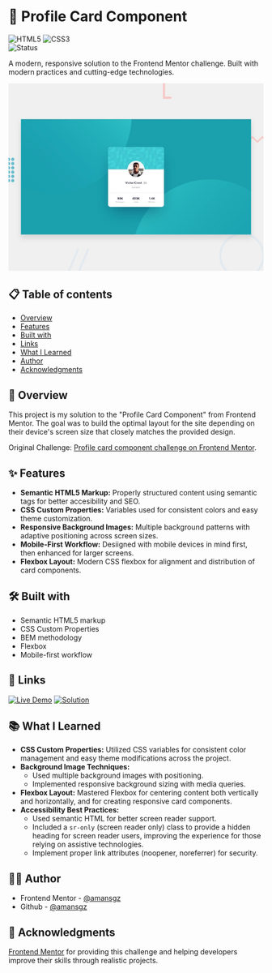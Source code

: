# 🚀 Profile Card Component

![HTML5](https://img.shields.io/badge/HTML5-E34F26?style=for-the-badge&logo=html5&logoColor=white) ![CSS3](https://img.shields.io/badge/CSS3-1572B6?style=for-the-badge&logoColor=white)  
![Status](https://img.shields.io/badge/Status-Completed-success?style=for-the-badge)

A modern, responsive solution to the Frontend Mentor challenge. Built with modern practices and cutting-edge technologies.

![Desktop preview](./design/preview.jpg)

## 📋 Table of contents

- [Overview](#-overview)
- [Features](#-features)
- [Built with](#-built-with)
- [Links](#-links)
- [What I Learned](#-what-i-learned)
- [Author](#-author)
- [Acknowledgments](#-acknowledgments)

## 📖 Overview

This project is my solution to the "Profile Card Component" from Frontend Mentor. The goal was to build the optimal layout for the site depending on their device's screen size that closely matches the provided design.

Original Challenge: [Profile card component challenge on Frontend Mentor](https://www.frontendmentor.io/challenges/profile-card-component-cfArpWshJ).

## ✨ Features

- **Semantic HTML5 Markup:** Properly structured content using semantic tags for better accesibility and SEO.
- **CSS Custom Properties:** Variables used for consistent colors and easy theme customization.
- **Responsive Background Images:** Multiple background patterns with adaptive positioning across screen sizes.
- **Mobile-First Workflow:** Desiigned with mobile devices in mind first, then enhanced for larger screens.
- **Flexbox Layout:** Modern CSS flexbox for alignment and distribution of card components.

## 🛠 Built with

- Semantic HTML5 markup
- CSS Custom Properties
- BEM methodology
- Flexbox
- Mobile-first workflow

## 🔗 Links

[![Live Demo](https://img.shields.io/badge/Demo-Live-green?style=for-the-badge)](https://profile-card-solution-css.netlify.app)
[![Solution](https://img.shields.io/badge/Frontend_Mentor-solution-blue?style=for-the-badge)](https://www.frontendmentor.io/solutions/)

## 📚 What I Learned

- **CSS Custom Properties:** Utilized CSS variables for consistent color management and easy theme modifications across the project.
- **Background Image Techniques:**
  - Used multiple background images with positioning.
  - Implemented responsive background sizing with media queries.
- **Flexbox Layout:** Mastered Flexbox for centering content both vertically and horizontally, and for creating responsive card components.
- **Accessibility Best Practices:**
  - Used semantic HTML for better screen reader support.
  - Included a `sr-only` (screen reader only) class to provide a hidden heading for screen reader users, improving the experience for those relying on assistive technologies.
  - Implement proper link attributes (noopener, noreferrer) for security.

## 👩‍💻 Author

- Frontend Mentor - [@amansgz](https://www.frontendmentor.io/profile/amansgz)
- Github - [@amansgz](https://www.github.com/amansgz)

## 🙌 Acknowledgments

[Frontend Mentor](https://www.frontendmentor.io) for providing this challenge and helping developers improve their skills through realistic projects.
